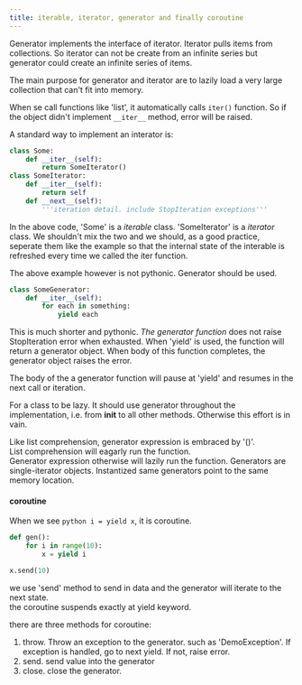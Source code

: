 ```yaml
---
title: iterable, iterator, generator and finally coroutine
---
```


Generator implements the interface of iterator. Iterator pulls items from collections. So iterator can not be create from an infinite series but generator could create an infinite series of items.

The main purpose for generator and iterator are to lazily load a very large collection that can't fit into memory.

When se call functions like 'list', it automatically calls `iter()` function. So if the object didn't implement `__iter__` method, error will be raised.

A standard way to implement an interator is:

```python
class Some:
    def __iter__(self):
        return SomeIterator()
class SomeIterator:
    def __iter__(self):
        return self
    def __next__(self):
        '''iteration detail. include StopIteration exceptions'''   
```

In the above code, 'Some' is a _iterable_ class. 'SomeIterator' is a _iterator_ class. We shouldn't mix the two and we should, as a good practice, seperate them like the example so that the internal state of the interable is refreshed every time we called the iter function.

The above example however is not pythonic. Generator should be used.

```python
class SomeGenerator:
    def __iter__(self):
        for each in something:
            yield each
```

This is much shorter and pythonic. _The generator function_ does not raise StopIteration error when exhausted. When 'yield' is used, the function will return a generator object. When body of this function completes, the generator object raises the error.

The body of the a generator function will pause at 'yield' and resumes in the next call or iteration.

For a class to be lazy. It should use generator throughout the implementation, i.e. from __init__ to all other methods. Otherwise this effort is in vain.

Like list comprehension, generator expression is embraced by '()'.  
List comprehension will eagarly run the function.  
Generator expression otherwise will lazily run the function.
Generators are single-iterator objects. Instantized same generators point to the same memory location.

#### coroutine

When we see ```python i = yield x```, it is coroutine.
```python
def gen():
    for i in range(10):
        x = yield i

x.send(10)
```
we use 'send' method to send in data and the generator will iterate to the next state.  
the coroutine suspends exactly at yield keyword.

there are three methods for coroutine:
1.  throw. Throw an exception to the generator. such as 'DemoException'. If exception is handled, go to next yield. If not, raise error.
2.  send. send value into the generator
3.  close. close the generator.
